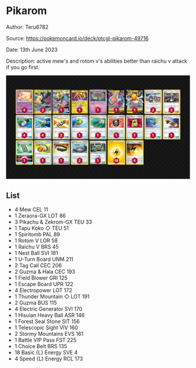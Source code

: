 # Pikarom

Author: Teru6782

Source: <https://pokemoncard.io/deck/ptcgl-pikarom-49716>

Date: 13th June 2023

Description: active mew's and rotom v's abilities better than raichu v attack if you go first.

![decklist](../../images/PAL/Pikarom/1-%20Pikarom.png)

## List

* 4 Mew CEL 11
* 1 Zeraora-GX LOT 86
* 3 Pikachu & Zekrom-GX TEU 33
* 1 Tapu Koko ◇ TEU 51
* 1 Spiritomb PAL 89
* 1 Rotom V LOR 58
* 1 Raichu V BRS 45
* 1 Nest Ball SVI 181
* 1 U-Turn Board UNM 211
* 2 Tag Call CEC 206
* 2 Guzma & Hala CEC 193
* 1 Field Blower GRI 125
* 1 Escape Board UPR 122
* 4 Electropower LOT 172
* 1 Thunder Mountain ◇ LOT 191
* 2 Guzma BUS 115
* 4 Electric Generator SVI 170
* 1 Hisuian Heavy Ball ASR 146
* 1 Forest Seal Stone SIT 156
* 1 Telescopic Sight VIV 160
* 2 Stormy Mountains EVS 161
* 1 Battle VIP Pass FST 225
* 1 Choice Belt BRS 135
* 18 Basic {L} Energy SVE 4
* 4 Speed {L} Energy RCL 173
